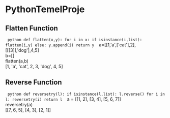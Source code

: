 # PythonTemelProje
## Flatten Function
` ` ` python
def flatten(x,y):
	for i in x:
		if isinstance(i,list):
			flatten(i,y)
		else:
			y.append(i)
	return y
` ` ` 
a=[[1,'a',['cat'],2],[[[3]],'dog'],4,5]\
b=[]\
flatten(a,b)\
[1, 'a', 'cat', 2, 3, 'dog', 4, 5]

## Reverse Function
` ` ` python
def reversetry(l):
	if isinstance(l,list):
		l.reverse()
		for i in l:
			reversetry(i)
	return l
` ` ` 
a = [[1, 2], [3, 4], [5, 6, 7]]\
reversetry(a)\
[[7, 6, 5], [4, 3], [2, 1]]
